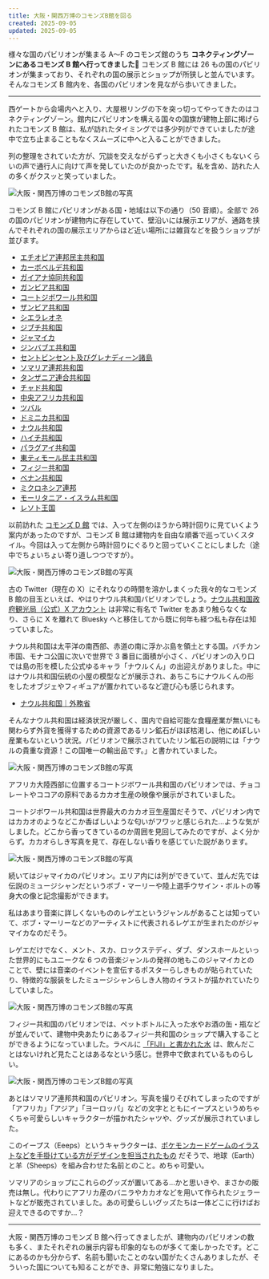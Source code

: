 ```yaml
---
title: 大阪・関西万博のコモンズB館を回る
created: 2025-09-05
updated: 2025-09-05
---
```


様々な国のパビリオンが集まる A～F のコモンズ館のうち **コネクティングゾーンにあるコモンズ B 館へ行ってきました🎌** コモンズ B 館には 26 もの国のパビリオンが集まっており、それぞれの国の展示とショップが所狭しと並んでいます。そんなコモンズ B 館内を、各国のパビリオンを見ながら歩いてきました。

---

西ゲートから会場内へと入り、大屋根リングの下を突っ切ってやってきたのはコネクティングゾーン。館内にパビリオンを構える国々の国旗が建物上部に掲げられたコモンズ B 館は、私が訪れたタイミングでは多少列ができていましたが途中で立ち止まることもなくスムーズに中へと入ることができました。

列の整理をされていた方が、冗談を交えながらずっと大きくも小さくもないくらいの声で通行人に向けて声を発していたのが良かったです。私を含め、訪れた人の多くがクスッと笑っていました。

![大阪・関西万博のコモンズB館の写真](ab7d79be-e46f-4b26-5883-405d0629af00)

コモンズ B 館にパビリオンがある国・地域は以下の通り（50 音順）。全部で 26 の国のパビリオンが建物内に存在していて、壁沿いには展示エリアが、通路を挟んでそれぞれの国の展示エリアからほど近い場所には雑貨などを扱うショップが並びます。

- [エチオピア連邦民主共和国](https://www.expovisitors.expo2025.or.jp/pavilions/b767774a-f9d5-4fee-a1ba-da1dd9e45db5)
- [カーボベルデ共和国](https://www.expovisitors.expo2025.or.jp/pavilions/e8defb65-e278-4ef4-a25d-d1575ddab141)
- [ガイアナ協同共和国](https://www.expovisitors.expo2025.or.jp/pavilions/3aba1c1c-ee1a-4320-9e92-512ba8477daf)
- [ガンビア共和国](https://www.expovisitors.expo2025.or.jp/pavilions/85604941-845b-43a9-966d-8220331819e0)
- [コートジボワール共和国](https://www.expovisitors.expo2025.or.jp/pavilions/81148e1e-40c5-4488-86fa-7dffcdd0857a)
- [ザンビア共和国](https://www.expovisitors.expo2025.or.jp/pavilions/1239df0b-4e32-4456-92f8-95b342b45aba)
- [シエラレオネ](https://www.expovisitors.expo2025.or.jp/pavilions/9585bf84-9700-46be-8ba8-f36b3019a713)
- [ジブチ共和国](https://www.expovisitors.expo2025.or.jp/pavilions/c8a7d3f7-4ab5-46ef-b909-c4900c862f5a)
- [ジャマイカ](https://www.expovisitors.expo2025.or.jp/pavilions/0e233ff4-c679-45d0-b10d-667dc197c305)
- [ジンバブエ共和国](https://www.expovisitors.expo2025.or.jp/pavilions/b7cb374b-8721-4ff7-869a-445481f523c4)
- [セントビンセント及びグレナディーン諸島](https://www.expovisitors.expo2025.or.jp/pavilions/35c8c4c1-990b-4f8a-b997-f45368f2950f)
- [ソマリア連邦共和国](https://www.expovisitors.expo2025.or.jp/pavilions/8c9c5099-ea4b-4216-aa42-8609301663ba)
- [タンザニア連合共和国](https://www.expovisitors.expo2025.or.jp/pavilions/51dca51a-86da-4fe6-b937-808f4e08d68b)
- [チャド共和国](https://www.expovisitors.expo2025.or.jp/pavilions/ef979cd4-fd97-4ad5-b734-ec360b71e010)
- [中央アフリカ共和国](https://www.expovisitors.expo2025.or.jp/pavilions/0dd63df3-04bb-4051-b575-f299720afaf3)
- [ツバル](https://www.expovisitors.expo2025.or.jp/pavilions/a331664d-3138-4361-89a1-a07caac4d936)
- [ドミニカ共和国](https://www.expovisitors.expo2025.or.jp/pavilions/ffa8a3c8-5d68-4f64-bbc8-e7a2944e26a2)
- [ナウル共和国](https://www.expovisitors.expo2025.or.jp/pavilions/120c6232-f198-479f-b586-b989a9682e8e)
- [ハイチ共和国](https://www.expovisitors.expo2025.or.jp/pavilions/8d6363f1-68fb-484a-99f3-b8aa8a87415f)
- [パラグアイ共和国](https://www.expovisitors.expo2025.or.jp/pavilions/4763a892-a2fa-41d9-8fe5-6cb44a722d8e)
- [東ティモール民主共和国](https://www.expovisitors.expo2025.or.jp/pavilions/7ab3019a-c05b-4759-92ce-21bcada8dc43)
- [フィジー共和国](https://www.expovisitors.expo2025.or.jp/pavilions/b43fe700-3100-4976-9a94-6a6c95a20389)
- [ベナン共和国](https://www.expovisitors.expo2025.or.jp/pavilions/237ed935-c48c-4d8e-9796-fc1be07fe8a2)
- [ミクロネシア連邦](https://www.expovisitors.expo2025.or.jp/pavilions/ac76cf54-875b-4c67-a97d-926e4e63fda5)
- [モーリタニア・イスラム共和国](https://www.expovisitors.expo2025.or.jp/pavilions/b6e743a0-33ca-4bc9-9d1b-80a0ac0dbb8e)
- [レソト王国](https://www.expovisitors.expo2025.or.jp/pavilions/5cd78399-9d10-4e84-bdd2-f3c3d2456992)

以前訪れた [コモンズ D 館](/blog/20250819/) では、入って左側のほうから時計回りに見ていくよう案内があったのですが、コモンズ B 館は建物内を自由な順番で巡っていくスタイル。今回は入って左側から時計回りにぐるりと回っていくことにしました（途中でちょいちょい寄り道しつつですが）。

![大阪・関西万博のコモンズB館の写真](2b600903-040e-468d-e383-98a21b182c00)

古の Twitter（現在の X）にそれなりの時間を溶かしまくった我々的なコモンズ B 館の目玉といえば、やはりナウル共和国パビリオンでしょう。[ナウル共和国政府観光局（公式）X アカウント](https://x.com/nauru_japan) は非常に有名で Twitter をあまり触らなくなり、さらに X を離れて Bluesky へと移住してから既に何年も経つ私も存在は知っていました。

ナウル共和国は太平洋の南西部、赤道の南に浮かぶ島を領土とする国。バチカン市国、モナコ公国に次いで世界で 3 番目に面積が小さく、パビリオンの入り口では島の形を模した公式ゆるキャラ「ナウルくん」の出迎えがありました。中にはナウル共和国伝統の小屋の模型などが展示され、あちこちにナウルくんの形をしたオブジェやフィギュアが置かれているなど遊び心も感じられます。

- [ナウル共和国｜外務省](https://www.mofa.go.jp/mofaj/area/nauru/index.html)

そんなナウル共和国は経済状況が厳しく、国内で自給可能な食糧産業が無いにも関わらず外貨を獲得するための資源であるリン鉱石がほぼ枯渇し、他にめぼしい産業もないという状況。パビリオンで展示されていたリン鉱石の説明には「ナウルの貴重な資源！この国唯一の輸出品です。」と書かれていました。

![大阪・関西万博のコモンズB館の写真](82b3f64e-d483-4306-5f1b-f1fb6652f900)

アフリカ大陸西部に位置するコートジボワール共和国のパビリオンでは、チョコレートやココアの原料であるカカオ生産の映像や展示がされていました。

コートジボワール共和国は世界最大のカカオ豆生産国だそうで、パビリオン内ではカカオのようなどこか香ばしいような匂いがフワッと感じられた…ような気がしました。どこから香ってきているのか周囲を見回してみたのですが、よく分からず。カカオらしき写真を見て、存在しない香りを感じていた説があります。

![大阪・関西万博のコモンズB館の写真](7a38909e-de83-40fd-8294-560073a72400)

続いてはジャマイカのパビリオン。エリア内には列ができていて、並んだ先では伝説のミュージシャンだというボブ・マーリーや陸上選手ウサイン・ボルトの等身大の像と記念撮影ができます。

私はあまり音楽に詳しくないもののレゲエというジャンルがあることは知っていて、ボブ・マーリーなどのアーティストに代表されるレゲエが生まれたのがジャマイカなのだそう。

レゲエだけでなく、メント、スカ、ロックステディ、ダブ、ダンスホールといった世界的にもユニークな 6 つの音楽ジャンルの発祥の地もこのジャマイカとのことで、壁には音楽のイベントを宣伝するポスターらしきものが貼られていたり、特徴的な服装をしたミュージシャンらしき人物のイラストが描かれていたりしていました。

![大阪・関西万博のコモンズB館の写真](caf29556-b07b-4352-e3ed-3167b2c1f700)

フィジー共和国のパビリオンでは、ペットボトルに入った水やお酒の缶・瓶などが並んでいて、建物中央あたりにあるフィジー共和国のショップで購入することができるようになっていました。ラベルに [「FIJI」と書かれた水](https://fijiwater.oneandonly.jp/) は、飲んだことはないけれど見たことはあるなという感じ。世界中で飲まれているものらしい。

![大阪・関西万博のコモンズB館の写真](c5255474-a5ca-43bc-5a39-c88d347f5200)

あとはソマリア連邦共和国のパビリオン。写真を撮りそびれてしまったのですが「アフリカ」「アジア」「ヨーロッパ」などの文字とともにイープスというめちゃくちゃ可愛らしいキャラクターが描かれたシャツや、グッズが展示されていました。

このイープス（Eeeps）というキャラクターは、[ポケモンカードゲームのイラストなどを手掛けている方がデザインを担当されたもの](https://x.com/Kouglof0513/status/1899284953600549289) だそうで、地球（Earth）と羊（Sheeps）を組み合わせた名前とのこと。めちゃ可愛い。

ソマリアのショップにこれらのグッズが置いてある…かと思いきや、まさかの販売は無し。代わりにアフリカ産のバニラやカカオなどを用いて作られたジェラートなどが販売されていました。あの可愛らしいグッズたちは一体どこに行けばお迎えできるのですか…？

---

大阪・関西万博のコモンズ B 館へ行ってきましたが、建物内のパビリオンの数も多く、またそれぞれの展示内容も印象的なものが多くて楽しかったです。どこにあるのかも分からず、名前も聞いたことのない国がたくさんありましたが、そういった国についても知ることができ、非常に勉強になりました。

